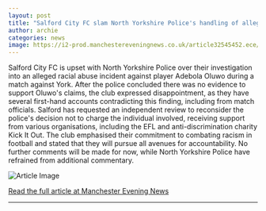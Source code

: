 ```yaml
---
layout: post
title: "Salford City FC slam North Yorkshire Police's handling of alleged racist incident against Adebola Oluwo"
author: archie
categories: news
image: https://i2-prod.manchestereveningnews.co.uk/article32545452.ece/ALTERNATES/s1200/1_Adebola-Oluwo-file-photo.jpg
---
```

Salford City FC is upset with North Yorkshire Police over their investigation into an alleged racial abuse incident against player Adebola Oluwo during a match against York. After the police concluded there was no evidence to support Oluwo's claims, the club expressed disappointment, as they have several first-hand accounts contradicting this finding, including from match officials. Salford has requested an independent review to reconsider the police's decision not to charge the individual involved, receiving support from various organisations, including the EFL and anti-discrimination charity Kick It Out. The club emphasised their commitment to combating racism in football and stated that they will pursue all avenues for accountability. No further comments will be made for now, while North Yorkshire Police have refrained from additional commentary.

![Article Image](https://i2-prod.manchestereveningnews.co.uk/article32545452.ece/ALTERNATES/s1200/1_Adebola-Oluwo-file-photo.jpg)

[Read the full article at Manchester Evening News](https://www.manchestereveningnews.co.uk/news/greater-manchester-news/salford-city-fc-slam-north-32545446)

---
